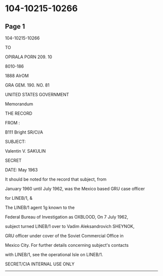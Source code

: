 # 104-10215-10266

## Page 1

104-10215-10266

TO

OPIRALA PORN 209. 10

8010-186

1888 AIrOM

GRA GEM. 190. NO. 81

UNITED STATES GOVERNMENT

Memorandum

THE RECORD

FROM :

B111 Bright SR/CI/A

SUBJECT:

Valentin V. SAKULIN

SECRET

DATE: May 1963

It should be noted for the record that subject, from

January 1960 until July 1962, was the Mexico based GRU case officer

for LINEB/1, &

The LINEB/1 agent 1g known to the

Federal Bureau of Investigation as OXBLOOD, On 7 July 1962,

subject turned LINEB/1 over to Vadim Aleksandrovich SHEYNOK,

GRU officer under cover of the Soviet Commercial Office in

Mexico City. For further details concerning subject's contacts

with LINEB/1, see the operational Isle on LINEB/1.

SECRET/CIA INTERNAL USE ONLY

---

